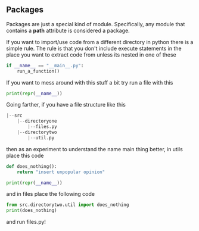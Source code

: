 ## Packages

Packages are just a special kind of module. Specifically, any module that contains a __path__ attribute is considered a package.

If you want to import/use code from a different directory in python there is a simple rule. The rule is that you don't include execute statements in the place you want to extract code from unless its nested in one of these

```python
if __name__ == "__main__.py":
    run_a_function()
```
If you want to mess around with this stuff a bit try run a file with this

```python
print(repr(__name__))
```

Going farther, if you have a file structure like this

```python
|--src    
    |--directoryone
        |--files.py
    |--directorytwo
        |--util.py
```

then as an experiment to understand the name main thing better, in utils place this code
```python
def does_nothing():
    return "insert unpopular opinion"

print(repr(__name__))
```
and in files place the following code

```python
from src.directorytwo.util import does_nothing
print(does_nothing)

```
and run files.py!

